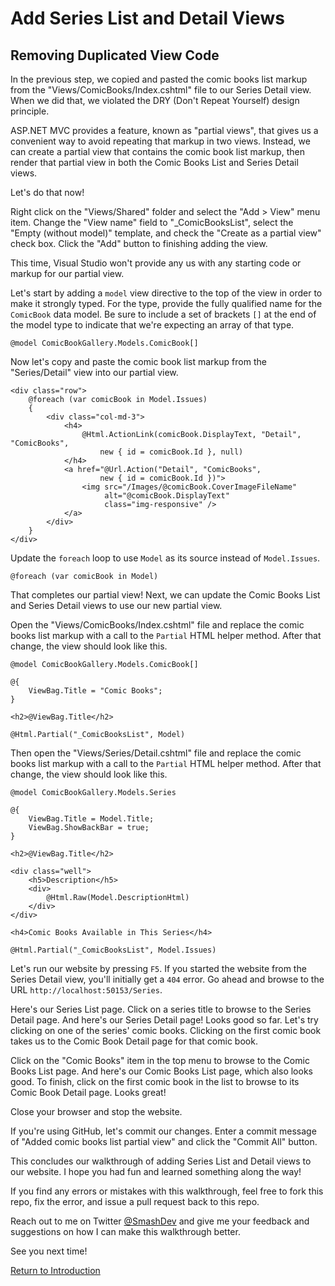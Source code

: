 
# Add Series List and Detail Views

## Removing Duplicated View Code

In the previous step, we copied and pasted the comic books list markup from the "Views/ComicBooks/Index.cshtml" file to our Series Detail view. When we did that, we violated the DRY (Don't Repeat Yourself) design principle.

ASP.NET MVC provides a feature, known as "partial views", that gives us a convenient way to avoid repeating that markup in two views. Instead, we can create a partial view that contains the comic book list markup, then render that partial view in both the Comic Books List and Series Detail views.

Let's do that now!

Right click on the "Views/Shared" folder and select the "Add > View" menu item. Change the "View name" field to "_ComicBooksList", select the "Empty (without model)" template, and check the "Create as a partial view" check box. Click the "Add" button to finishing adding the view.

This time, Visual Studio won't provide any us with any starting code or markup for our partial view.

Let's start by adding a `model` view directive to the top of the view in order to make it strongly typed. For the type, provide the fully qualified name for the `ComicBook` data model. Be sure to include a set of brackets `[]` at the end of the model type to indicate that we're expecting an array of that type.

```
@model ComicBookGallery.Models.ComicBook[]
```

Now let's copy and paste the comic book list markup from the "Series/Detail" view into our partial view.

```
<div class="row">
    @foreach (var comicBook in Model.Issues)
    {
        <div class="col-md-3">
            <h4>
                @Html.ActionLink(comicBook.DisplayText, "Detail", "ComicBooks",
                    new { id = comicBook.Id }, null)
            </h4>
            <a href="@Url.Action("Detail", "ComicBooks",
                    new { id = comicBook.Id })">
                <img src="/Images/@comicBook.CoverImageFileName"
                     alt="@comicBook.DisplayText"
                     class="img-responsive" />
            </a>
        </div>
    }
</div>
```

Update the `foreach` loop to use `Model` as its source instead of `Model.Issues`.

```
@foreach (var comicBook in Model)
```

That completes our partial view! Next, we can update the Comic Books List and Series Detail views to use our new partial view.

Open the "Views/ComicBooks/Index.cshtml" file and replace the comic books list markup with a call to the `Partial` HTML helper method. After that change, the view should look like this.

```
@model ComicBookGallery.Models.ComicBook[]

@{
    ViewBag.Title = "Comic Books";
}

<h2>@ViewBag.Title</h2>

@Html.Partial("_ComicBooksList", Model)
```

Then open the "Views/Series/Detail.cshtml" file and replace the comic books list markup with a call to the `Partial` HTML helper method. After that change, the view should look like this.

```
@model ComicBookGallery.Models.Series

@{
    ViewBag.Title = Model.Title;
    ViewBag.ShowBackBar = true;
}

<h2>@ViewBag.Title</h2>

<div class="well">
    <h5>Description</h5>
    <div>
        @Html.Raw(Model.DescriptionHtml)
    </div>
</div>

<h4>Comic Books Available in This Series</h4>

@Html.Partial("_ComicBooksList", Model.Issues)
```

Let's run our website by pressing `F5`. If you started the website from the Series Detail view, you'll initially get a `404` error. Go ahead and browse to the URL `http://localhost:50153/Series`.

Here's our Series List page. Click on a series title to browse to the Series Detail page. And here's our Series Detail page! Looks good so far. Let's try clicking on one of the series' comic books. Clicking on the first comic book takes us to the Comic Book Detail page for that comic book.

Click on the "Comic Books" item in the top menu to browse to the Comic Books List page. And here's our Comic Books List page, which also looks good. To finish, click on the first comic book in the list to browse to its Comic Book Detail page. Looks great!

Close your browser and stop the website.

If you're using GitHub, let's commit our changes. Enter a commit message of "Added comic books list partial view" and click the "Commit All" button.

This concludes our walkthrough of adding Series List and Detail views to our website. I hope you had fun and learned something along the way!

If you find any errors or mistakes with this walkthrough, feel free to fork this repo, fix the error, and issue a pull request back to this repo.

Reach out to me on Twitter [@SmashDev](https://twitter.com/SmashDev) and give me your feedback and suggestions on how I can make this walkthrough better.

See you next time!

[Return to Introduction](README.md)

